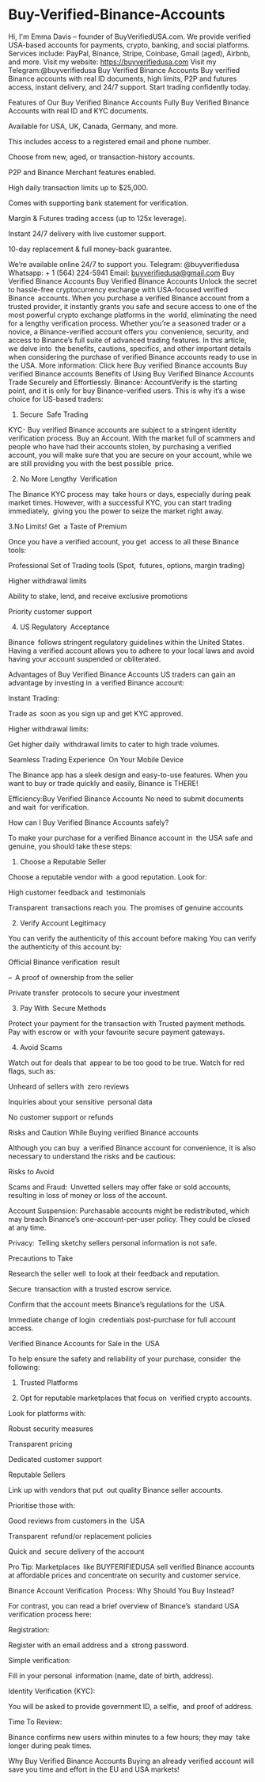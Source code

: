 # Buy-Verified-Binance-Accounts
Hi, I'm Emma Davis – founder of BuyVerifiedUSA.com. We provide verified USA-based accounts for payments, crypto, banking, and social platforms. Services include: PayPal, Binance, Stripe, Coinbase, Gmail (aged), Airbnb, and more. Visit my website: https://buyverifiedusa.com  Visit my Telegram:@buyverifiedusa
Buy Verified Binance Accounts
Buy verified Binance accounts with real ID documents, high limits, P2P and futures access, instant delivery, and 24/7 support. Start trading confidently today.

Features of Our Buy Verified Binance Accounts
Fully Buy Verified Binance Accounts with real ID and KYC documents.

Available for USA, UK, Canada, Germany, and more.

This includes access to a registered email and phone number.

Choose from new, aged, or transaction-history accounts.

P2P and Binance Merchant features enabled.

High daily transaction limits up to $25,000.

Comes with supporting bank statement for verification.

Margin & Futures trading access (up to 125x leverage).

Instant 24/7 delivery with live customer support.

10-day replacement & full money-back guarantee.

We’re available online 24/7 to support you.
Telegram: @buyverifiedusa
Whatsapp: + 1 (564) 224-5941
Email: buyverifiedusa@gmail.com
Buy Verified Binance Accounts
Buy Verified Binance Accounts Unlock the secret to hassle-free cryptocurrency exchange with USA-focused verified Binance accounts. When you purchase a verified Binance account from a trusted provider, it instantly grants you safe and secure access to one of the most powerful crypto exchange platforms in the world, eliminating the need for a lengthy verification process. Whether you’re a seasoned trader or a novice, a Binance-verified account offers you convenience, security, and access to Binance’s full suite of advanced trading features. In this article, we delve into the benefits, cautions, specifics, and other important details when considering the purchase of verified Binance accounts ready to use in the USA. More information: Click here 
Buy verified Binance accounts
Buy verified Binance accounts
Benefits of Using Buy Verified Binance Accounts
Trade Securely and Effortlessly. Binance: AccountVerify is the starting point, and it is only for buy Binance-verified users. This is why it’s a wise choice for US-based traders:

1. Secure Safe Trading

KYC- Buy verified Binance accounts are subject to a stringent identity verification process. Buy an Account. With the market full of scammers and people who have had their accounts stolen, by purchasing a verified account, you will make sure that you are secure on your account, while we are still providing you with the best possible price.

2. No More Lengthy Verification

The Binance KYC process may take hours or days, especially during peak market times. However, with a successful KYC, you can start trading immediately, giving you the power to seize the market right away.

3.No Limits! Get a Taste of Premium

Once you have a verified account, you get access to all these Binance tools:

Professional Set of Trading tools (Spot, futures, options, margin trading)

Higher withdrawal limits

Ability to stake, lend, and receive exclusive promotions

Priority customer support

4. US Regulatory Acceptance

Binance follows stringent regulatory guidelines within the United States. Having a verified account allows you to adhere to your local laws and avoid having your account suspended or obliterated.

Advantages of Buy Verified Binance Accounts
US traders can gain an advantage by investing in a verified Binance account:

Instant Trading:

Trade as soon as you sign up and get KYC approved.

Higher withdrawal limits:

Get higher daily withdrawal limits to cater to high trade volumes.

Seamless Trading Experience On Your Mobile Device

The Binance app has a sleek design and easy-to-use features. When you want to buy or trade quickly and easily, Binance is THERE!

Efficiency:Buy Verified Binance Accounts
No need to submit documents and wait for verification.

How can I Buy Verified Binance Accounts safely?

To make your purchase for a verified Binance account in the USA safe and genuine, you should take these steps:

1. Choose a Reputable Seller

Choose a reputable vendor with a good reputation. Look for:

High customer feedback and testimonials

Transparent transactions reach you. The promises of genuine accounts

2. Verify Account Legitimacy

You can verify the authenticity of this account before making You can verify the authenticity of this account by:

Official Binance verification result

– A proof of ownership from the seller

Private transfer protocols to secure your investment

3. Pay With Secure Methods

Protect your payment for the transaction with Trusted payment methods. Pay with escrow or with your favourite secure payment gateways.

4. Avoid Scams

Watch out for deals that appear to be too good to be true. Watch for red flags, such as:

Unheard of sellers with zero reviews

Inquiries about your sensitive personal data

No customer support or refunds

Risks and Caution While Buying verified Binance accounts

Although you can buy a verified Binance account for convenience, it is also necessary to understand the risks and be cautious:

Risks to Avoid

Scams and Fraud: Unvetted sellers may offer fake or sold accounts, resulting in loss of money or loss of the account.

Account Suspension: Purchasable accounts might be redistributed, which may breach Binance’s one-account-per-user policy. They could be closed at any time.

Privacy: Telling sketchy sellers personal information is not safe.

Precautions to Take

Research the seller well to look at their feedback and reputation.

Secure transaction with a trusted escrow service.

Confirm that the account meets Binance’s regulations for the USA.

Immediate change of login credentials post-purchase for full account access.

Verified Binance Accounts for Sale in the USA

To help ensure the safety and reliability of your purchase, consider the following:

1. Trusted Platforms

2. Opt for reputable marketplaces that focus on verified crypto accounts.

Look for platforms with:

Robust security measures

Transparent pricing

Dedicated customer support

Reputable Sellers

Link up with vendors that put out quality Binance seller accounts.

Prioritise those with:

Good reviews from customers in the USA

Transparent refund/or replacement policies

Quick and secure delivery of the account

Pro Tip: Marketplaces like BUYFERIFIEDUSA sell verified Binance accounts at affordable prices and concentrate on security and customer service.

Binance Account Verification Process: Why Should You Buy Instead?

For contrast, you can read a brief overview of Binance’s standard USA verification process here:

Registration:

Register with an email address and a strong password.

Simple verification:

Fill in your personal information (name, date of birth, address).

Identity Verification (KYC):

You will be asked to provide government ID, a selfie, and proof of address.

Time To Review:

Binance confirms new users within minutes to a few hours; they may take longer during peak times.

Why Buy Verified Binance Accounts
Buying an already verified account will save you time and effort in the EU and USA markets!
